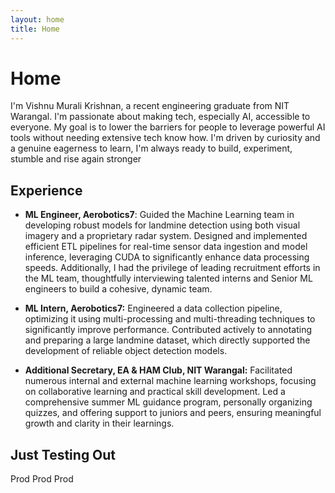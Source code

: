 ```yaml
---
layout: home
title: Home
---
```


# **Home**

I'm Vishnu Murali Krishnan, a recent engineering graduate from NIT Warangal. I'm passionate about making tech, especially AI, accessible to everyone. My goal is to lower the barriers for people to leverage powerful AI tools without needing extensive tech know how. I'm driven by curiosity and a genuine eagerness to learn, I'm always ready to build, experiment, stumble and rise again stronger

## **Experience**

- **ML Engineer, Aerobotics7**: Guided the Machine Learning team in developing robust models for landmine detection using both visual imagery and a proprietary radar system. Designed and implemented efficient ETL pipelines for real-time sensor data ingestion and model inference, leveraging CUDA to significantly enhance data processing speeds. Additionally, I had the privilege of leading recruitment efforts in the ML team, thoughtfully interviewing talented interns and Senior ML engineers to build a cohesive, dynamic team.

- **ML Intern, Aerobotics7:** Engineered a data collection pipeline, optimizing it using multi-processing and multi-threading techniques to significantly improve performance. Contributed actively to annotating and preparing a large landmine dataset, which directly supported the development of reliable object detection models.

- **Additional Secretary, EA & HAM Club, NIT Warangal:** Facilitated numerous internal and external machine learning workshops, focusing on collaborative learning and practical skill development. Led a comprehensive summer ML guidance program, personally organizing quizzes, and offering support to juniors and peers, ensuring meaningful growth and clarity in their learnings.

## Just Testing Out

Prod Prod Prod
